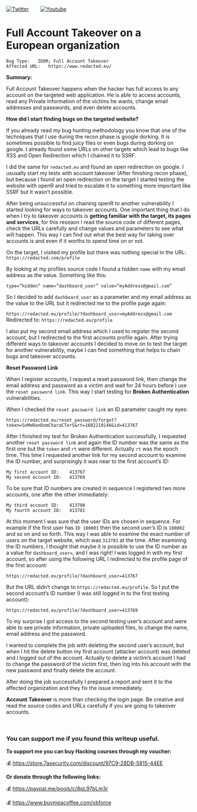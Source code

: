 [![Twitter](https://img.shields.io/badge/twitter%20-%231DA1F2.svg?&style=for-the-badge&logo=Twitter&logoColor=white&label=Follow%20%40xbforce)](https://twitter.com/xbforce)
&nbsp;&nbsp;&nbsp;&nbsp;&nbsp;&nbsp;
[![Youtube](https://img.shields.io/badge/Youtube%20-%23FF0000.svg?&style=for-the-badge&logo=YouTube&logoColor=white&label=Subscribe)](http://www.youtube.com/channel/UCadRCMA7BFJ2iwiABKqf0Fg?sub_confirmation=1)

# Full Account Takeover on a European organization


```
Bug Type: 	IDOR; Full Account Takeover
Affected URL: 	https://www.redacted.eu/
```


**Summary:**

Full Account Takeover happens when the hacker has full access to any account on the targeted web application. He is able to access accounts, read any Private Information of the victims he wants, change email addresses and passwords, and even delete accounts.

**How did I start finding bugs on the targeted website?**

If you already read my bug hunting methodology you know that one of the techniques that I use during the recon phase is google dorking. It is sometimes possible to find juicy files or even bugs during dorking on google. I already found some URLs on other targets which lead to bugs like XSS and Open Redirection which I chained it to SSRF. 

I did the same for ```redacted.eu``` and found an open redirection on google. I ususally start my tests with account takeover (After finishing recon phase), but because I found an open redirection on the target I started testing the website with openR and tried to escalate it to something more important like SSRF but it wasn’t possible. 

After being unsuccessful on chaining openR to another vulnerability I started looking for ways to takeover accounts. One important thing that I do when I try to takeover accounts is **getting familiar with the target, its pages and services**, for this reseaon I read the source code of different pages, check the URLs carefully and change values and parameters to see what will happen. This way I can find out what the best way for taking over accounts is and even if it worths to spend time on or not. 

On the target, I visited my profile but there was nothing special in the URL: ```https://redacted.com/profile```

By looking at my profiles source code I found a hidden ```name``` with my email address as the value. Something like this: 

```type=”hidden” name=”dashboard_user” value=”myAddress@gmail.com”```

So I decided to add ```dashboard_user``` as a parameter and my email address as the value to the URL but it redirected me to the profile page again:

```https://redacted.eu/profile/?dashboard_user=myAddress@gmail.com``` Redirected to: ```https://redacted.eu/profile```


I also put my second email address which I used to register the second account, but I redirected to the first accounts profile again. After trying different ways to takeover accounts I decided to move on to test the target for another vulnerability, maybe I can find something that helps to chain bugs and takeover accounts.

**Reset Password Link**

When I register accounts, I request a reset password link, then change the email address and password as a victim and wait for 24 hours before I use the ```reset password link```. This way I start testing for **Broken Authentication** vulnerabilities.

When I checked the ```reset password link``` an ID parameter caught my eyes:

```
https://redacted.eu/reset_password/forgot?token=SoMeRanDomCharaCTerS&rt=1602210146&id=413767
```

After I finished my test for Broken Authentication successfully, I requested another ```reset password link``` and again the ID number was the same as the first one but the ```token``` and ```rt``` were different. Actually ```rt``` was the epoch time. This time I requested another link for my second account to examine the ID number, and surprisingly it was near to the first account’s ID:

```
My first account ID:	413767
My second account ID:	413769
```

To be sure that ID numbers are created in sequence I registered two more accounts, one after the other immediately:

```
My third account ID:	413780
My fourth account ID:	413781
```

At this moment I was sure that the user IDs are chosen in sequence. For example if the first user has ```ID 100001``` then the second user’s ID is ```100002``` and so on and so forth. This way I was able to examine the exact number of users on the target website, which was ```313781``` at the time.
After examining the ID numbers, I thought that maybe it is possible to use the ID number as a value for ```dashboard_user=```, and I was right! I was logged in with my first account, so after using the following URL I redirected to the profile page of the first account: 

```
https://redacted.eu/profile/?dashboard_user=413767
```

But the URL didn’t change to ```https://redacted.eu/profile```. So I put the second account’s ID number (I was still logged in to the first testing account):

```
https://redacted.eu/profile/?dashboard_user=413769
```

To my surprise I got access to the second testing user’s account and were able to see private information, private uploaded files, to change the name, email address and the password.

I wanted to complete the job with deleting the second user’s account, but when I hit the delete button my first account (attacker account) was deleted and I logged out of the account. Actually to delete a victim’s account I had to change the password of the victim first, then log into his account with the new password and finally delete the account.

After doing the job successfully I prepared a report and sent it to the affected organization and they fix the issue immediately.

**Account Takeover** is more than checking the login page. Be creative and read the source codes and URLs carefully if you are going to takeover accounts.

</br>

### You can support me if you found this writeup useful.

**To support me you can buy Hacking courses through my voucher:**

:moneybag:	https://store.7asecurity.com/discount/97C9-28DB-5815-44EE

**Or donate through the following links:**

:moneybag:	https://paypal.me/pools/c/8pL97bLm3r

:moneybag:	https://www.buymeacoffee.com/xbforce

